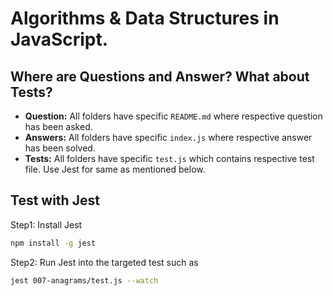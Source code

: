 # Algorithms & Data Structures in JavaScript.

## Where are Questions and Answer? What about Tests?

- **Question:** All folders have specific `README.md` where respective question has been asked.
- **Answers:** All folders have specific `index.js` where respective answer has been solved.
- **Tests:** All folders have specific `test.js` which contains respective test file. Use Jest for same as mentioned below.

## Test with Jest

Step1:  Install Jest

```bash
npm install -g jest
```

Step2: Run Jest into the targeted test such as

```bash
jest 007-anagrams/test.js --watch
```
